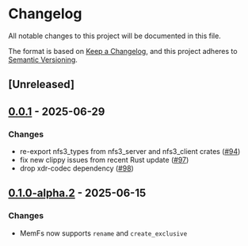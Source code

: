 # Changelog

All notable changes to this project will be documented in this file.

The format is based on [Keep a Changelog](https://keepachangelog.com/en/1.0.0/),
and this project adheres to [Semantic Versioning](https://semver.org/spec/v2.0.0.html).

## [Unreleased]

## [0.0.1](https://github.com/Vaiz/nfs3/compare/cargo-nfs3-server-v0.1.0-alpha.2...cargo-nfs3-server-v0.0.1) - 2025-06-29

### Changes

- re-export nfs3_types from nfs3_server and nfs3_client crates ([#94](https://github.com/Vaiz/nfs3/pull/94))
- fix new clippy issues from recent Rust update ([#97](https://github.com/Vaiz/nfs3/pull/97))
- drop xdr-codec dependency ([#98](https://github.com/Vaiz/nfs3/pull/98))

## [0.1.0-alpha.2](https://github.com/Vaiz/nfs3/compare/cargo-nfs3-server-v0.1.0-alpha.1...cargo-nfs3-server-v0.1.0-alpha.2) - 2025-06-15

### Changes

- MemFs now supports `rename` and `create_exclusive`
